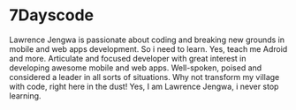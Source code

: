 # 7Dayscode
Lawrence Jengwa is passionate about coding and breaking new grounds in mobile and web apps development. So i need to learn. Yes, teach me Adroid and more.
Articulate and focused developer with great interest in developing awesome mobile and web apps. Well-spoken, poised and considered a leader in all sorts of situations. Why not transform my village with code, right here in the dust! 
Yes, I am Lawrence Jengwa, i never stop learning.
